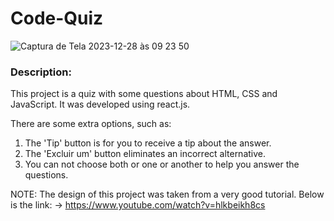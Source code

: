 # Code-Quiz

![Captura de Tela 2023-12-28 às 09 23 50](https://github.com/KellyReisLee/Code-Quiz/assets/104033201/acb24bc6-0a32-468a-822a-f5c11c34f60a)

<h3>Description: </h3>
<p>This project is a quiz with some questions about HTML, CSS and JavaScript. It was developed using react.js.

There are some extra options, such as:
1. The 'Tip' button is for you to receive a tip about the answer.
2. The 'Excluir um' button eliminates an incorrect alternative.
3. You can not choose both or one or another to help you answer the questions.

NOTE: The design of this project was taken from a very good tutorial. Below is the link:
-> https://www.youtube.com/watch?v=hlkbeikh8cs</p>
